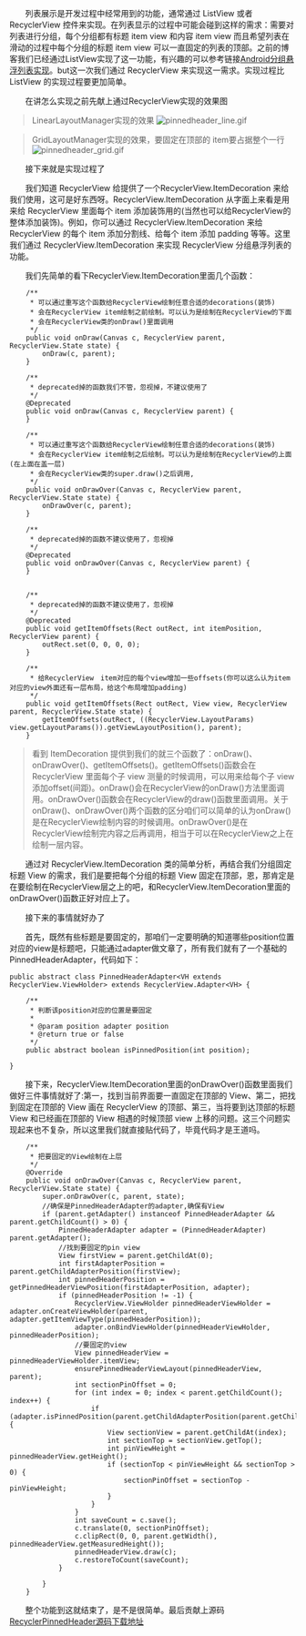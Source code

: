 &#160; &#160; &#160; &#160;列表展示是开发过程中经常用到的功能，通常通过 ListView 或者 RecyclerView 控件来实现。在列表显示的过程中可能会碰到这样的需求：需要对列表进行分组，每个分组都有标题 item view 和内容 item view 而且希望列表在滑动的过程中每个分组的标题 item view 可以一直固定的列表的顶部。之前的博客我们已经通过ListView实现了这一功能，有兴趣的可以参考链接[Android分组悬浮列表实现](http://blog.csdn.net/wuyuxing24/article/details/70477566)。but这一次我们通过 RecyclerView 来实现这一需求。实现过程比 ListView 的实现过程要更加简单。

&#160; &#160; &#160; &#160;在讲怎么实现之前先献上通过RecyclerView实现的效果图
>LinearLayoutManager实现的效果
![pinnedheader_line.gif](http://upload-images.jianshu.io/upload_images/9182331-02fb5cc589cded18.gif?imageMogr2/auto-orient/strip%7CimageView2/2/w/1240)

>GridLayoutManager实现的效果，要固定在顶部的 item要占据整个一行
![pinnedheader_grid.gif](http://upload-images.jianshu.io/upload_images/9182331-76d50a9dd3cc53b5.gif?imageMogr2/auto-orient/strip%7CimageView2/2/w/1240)

&#160; &#160; &#160; &#160;接下来就是实现过程了

&#160; &#160; &#160; &#160;我们知道 RecyclerView 给提供了一个RecyclerView.ItemDecoration 来给我们使用，这可是好东西呀。RecyclerView.ItemDecoration 从字面上来看是用来给 RecyclerView 里面每个 item 添加装饰用的(当然也可以给RecyclerView的整体添加装饰)。例如，你可以通过 RecyclerView.ItemDecoration 来给 RecyclerView 的每个 item 添加分割线、给每个 item 添加 padding 等等。这里我们通过 RecyclerView.ItemDecoration 来实现 RecyclerView 分组悬浮列表的功能。

&#160; &#160; &#160; &#160;我们先简单的看下RecyclerView.ItemDecoration里面几个函数：

```
	/**
	 * 可以通过重写这个函数给RecyclerView绘制任意合适的decorations(装饰)
	 * 会在RecyclerView item绘制之前绘制。可以认为是绘制在RecyclerView的下面
	 * 会在RecyclerView类的onDraw()里面调用
	 */
	public void onDraw(Canvas c, RecyclerView parent, RecyclerView.State state) {
		onDraw(c, parent);
	}

	/**
	 * deprecated掉的函数我们不管，忽视掉，不建议使用了
	 */
	@Deprecated
	public void onDraw(Canvas c, RecyclerView parent) {
	}

	/**
	 * 可以通过重写这个函数给RecyclerView绘制任意合适的decorations(装饰)
	 * 会在RecyclerView item绘制之后绘制。可以认为是绘制在RecyclerView的上面(在上面在盖一层)
	 * 会在RecyclerView类的super.draw()之后调用,
	 */
	public void onDrawOver(Canvas c, RecyclerView parent, RecyclerView.State state) {
		onDrawOver(c, parent);
	}

	/**
	 * deprecated掉的函数不建议使用了，忽视掉
	 */
	@Deprecated
	public void onDrawOver(Canvas c, RecyclerView parent) {
	}


	/**
	 * deprecated掉的函数不建议使用了，忽视掉
	 */
	@Deprecated
	public void getItemOffsets(Rect outRect, int itemPosition, RecyclerView parent) {
		outRect.set(0, 0, 0, 0);
	}

	/**
	 * 给RecyclerView　item对应的每个view增加一些offsets(你可以这么认为item对应的view外面还有一层布局，给这个布局增加padding)
	 */
	public void getItemOffsets(Rect outRect, View view, RecyclerView parent, RecyclerView.State state) {
		getItemOffsets(outRect, ((RecyclerView.LayoutParams) view.getLayoutParams()).getViewLayoutPosition(), parent);
	}
```
>看到 ItemDecoration 提供到我们的就三个函数了：onDraw()、onDrawOver()、getItemOffsets()。getItemOffsets()函数会在 RecyclerView 里面每个子 view 测量的时候调用，可以用来给每个子 view 添加offset(间距)。onDraw()会在RecyclerView的onDraw()方法里面调用。onDrawOver()函数会在RecyclerView的draw()函数里面调用。关于onDraw()、onDrawOver()两个函数的区分咱们可以简单的认为onDraw()是在RecyclerView绘制内容的时候调用。onDrawOver()是在RecyclerView绘制完内容之后再调用，相当于可以在RecyclerView之上在绘制一层内容。

&#160; &#160; &#160; &#160;通过对 RecyclerView.ItemDecoration 类的简单分析，再结合我们分组固定标题 View 的需求，我们是要把每个分组的标题 View 固定在顶部，恩，那肯定是在要绘制在RecyclerView层之上的吧，和RecyclerView.ItemDecoration里面的onDrawOver()函数正好对应上了。

&#160; &#160; &#160; &#160;接下来的事情就好办了

&#160; &#160; &#160; &#160;首先，既然有些标题是要固定的，那咱们一定要明确的知道哪些position位置对应的view是标题吧，只能通过adapter做文章了，所有我们就有了一个基础的PinnedHeaderAdapter，代码如下：
```
public abstract class PinnedHeaderAdapter<VH extends RecyclerView.ViewHolder> extends RecyclerView.Adapter<VH> {

	/**
	 * 判断该position对应的位置是要固定
	 *
	 * @param position adapter position
	 * @return true or false
	 */
	public abstract boolean isPinnedPosition(int position);

}
```
&#160; &#160; &#160; &#160;接下来，RecyclerView.ItemDecoration里面的onDrawOver()函数里面我们做好三件事情就好了:第一，找到当前界面要一直固定在顶部的 View、第二，把找到固定在顶部的 View 画在 RecyclerView 的顶部、第三，当将要到达顶部的标题 View 和已经画在顶部的 View 相遇的时候顶部 view 上移的问题。这三个问题实现起来也不复杂，所以这里我们就直接贴代码了，毕竟代码才是王道吗。

```
	/**
	 * 把要固定的View绘制在上层
	 */
	@Override
	public void onDrawOver(Canvas c, RecyclerView parent, RecyclerView.State state) {
		super.onDrawOver(c, parent, state);
		//确保是PinnedHeaderAdapter的adapter,确保有View
		if (parent.getAdapter() instanceof PinnedHeaderAdapter && parent.getChildCount() > 0) {
			PinnedHeaderAdapter adapter = (PinnedHeaderAdapter) parent.getAdapter();
			//找到要固定的pin view
			View firstView = parent.getChildAt(0);
			int firstAdapterPosition = parent.getChildAdapterPosition(firstView);
			int pinnedHeaderPosition = getPinnedHeaderViewPosition(firstAdapterPosition, adapter);
			if (pinnedHeaderPosition != -1) {
				RecyclerView.ViewHolder pinnedHeaderViewHolder = adapter.onCreateViewHolder(parent, adapter.getItemViewType(pinnedHeaderPosition));
				adapter.onBindViewHolder(pinnedHeaderViewHolder, pinnedHeaderPosition);
				//要固定的view
				View pinnedHeaderView = pinnedHeaderViewHolder.itemView;
				ensurePinnedHeaderViewLayout(pinnedHeaderView, parent);
				int sectionPinOffset = 0;
				for (int index = 0; index < parent.getChildCount(); index++) {
					if (adapter.isPinnedPosition(parent.getChildAdapterPosition(parent.getChildAt(index)))) {
						View sectionView = parent.getChildAt(index);
						int sectionTop = sectionView.getTop();
						int pinViewHeight = pinnedHeaderView.getHeight();
						if (sectionTop < pinViewHeight && sectionTop > 0) {
							sectionPinOffset = sectionTop - pinViewHeight;
						}
					}
				}
				int saveCount = c.save();
				c.translate(0, sectionPinOffset);
				c.clipRect(0, 0, parent.getWidth(), pinnedHeaderView.getMeasuredHeight());
				pinnedHeaderView.draw(c);
				c.restoreToCount(saveCount);
			}

		}
	}
```

&#160; &#160; &#160; &#160;整个功能到这就结束了，是不是很简单。最后贡献上源码[RecyclerPinnedHeader源码下载地址](https://github.com/tuacy/RecyclerPinnedHeader)
